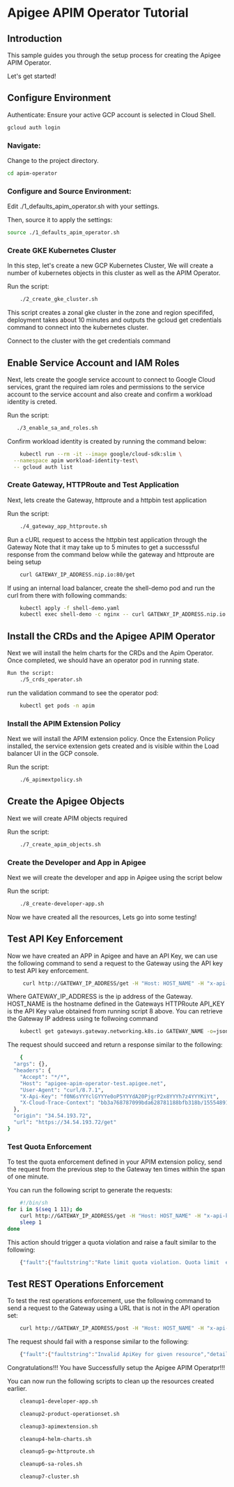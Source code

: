 # Apigee APIM Operator Tutorial

## Introduction

This sample guides you through the setup process for creating the Apigee APIM Operator.

Let's get started!

## Configure Environment

Authenticate:
Ensure your active GCP account is selected in Cloud Shell.

```bash
gcloud auth login
```

 ### Navigate:
Change to the project directory.
```bash
cd apim-operator
```

### Configure and Source Environment:
Edit ./1_defaults_apim_operator.sh with your settings. 

Then, source it to apply the settings:

```bash
source ./1_defaults_apim_operator.sh
```

### Create GKE Kubernetes Cluster

In this step, let's create a new GCP Kubernetes Cluster, We will create a number of kubernetes objects in this cluster as well as the APIM Operator.


Run the script:
```bash
    ./2_create_gke_cluster.sh
```

This script creates a zonal gke cluster in the zone and region specififed, deployment takes about 10 minutes and outputs the gcloud get credentials command to connect into the kubernetes cluster.

Connect to the cluster with the get credentials command



## Enable Service Account and IAM Roles 

Next, lets create the google service account to connect to Google Cloud services, grant the required iam roles and permissions to the service account to the service account and also create and confirm a workload identity is creted.

Run the script:
```bash
   ./3_enable_sa_and_roles.sh
```
Confirm workload identity is created by running the command below:

```bash
    kubectl run --rm -it --image google/cloud-sdk:slim \
  --namespace apim workload-identity-test\
  -- gcloud auth list
```

### Create Gateway, HTTPRoute and Test Application

Next, lets create the Gateway, httproute and a httpbin test application

Run the script:
```bash
    ./4_gateway_app_httproute.sh
```

Run a cURL request to access the httpbin test application through the Gateway
Note that it may take up to 5 minutes to get a successsful response from the command below while the gateway and httproute are being setup
```bash
    curl GATEWAY_IP_ADDRESS.nip.io:80/get 
```

If using an internal load balancer, create the shell-demo pod and run the curl from there with following commands:
```bash
    kubectl apply -f shell-demo.yaml 
    kubectl exec shell-demo -c nginx -- curl GATEWAY_IP_ADDRESS.nip.io:80/get
```


## Install the CRDs and the Apigee APIM Operator

Next we will install the helm charts for the CRDs and the Apim Operator. Once completed, we should have an operator pod in running state.
```bash
Run the script:
    ./5_crds_operator.sh
```
run the validation command to see the operator pod:
```bash
    kubectl get pods -n apim 
```


### Install the APIM Extension Policy

Next we will install the APIM extension policy. Once the Extension Policy installed, the service extension gets created and is visible within the Load balancer UI in the GCP console.

Run the script:
```bash
    ./6_apimextpolicy.sh
```

## Create the Apigee Objects

Next we will create APIM objects required

Run the script:
```bash
    ./7_create_apim_objects.sh
```

### Create the Developer and App in Apigee

Next we will create the developer and app in Apigee using the script below

Run the script:
```bash
    ./8_create-developer-app.sh
```
Now we have created all the resources, Lets go into some testing!


## Test API Key Enforcement 

Now we have created an APP in Apigee and have an API Key, we can use the following command to send a request to the Gateway using the API key to test API key enforcement.
```bash
     curl http://GATEWAY_IP_ADDRESS/get -H "Host: HOST_NAME" -H "x-api-key: API_KEY"
```
Where GATEWAY_IP_ADDRESS is the ip address of the Gateway. 
HOST_NAME is the hostname defined in the Gateways HTTPRoute
API_KEY is the API Key value obtained from running script 8 above. 
You can retrieve the Gateway IP address using te follwoing command

```bash
    kubectl get gateways.gateway.networking.k8s.io GATEWAY_NAME -o=jsonpath="{.status.addresses[0].value}"
```

The request should succeed and return a response similar to the following:
```bash
    {
  "args": {},
  "headers": {
    "Accept": "*/*",
    "Host": "apigee-apim-operator-test.apigee.net",
    "User-Agent": "curl/8.7.1",
    "X-Api-Key": "f0N6sYYYclGYYYe0oP5YYYdA20PjgrP2x8YYYh7z4YYYKiYt",
    "X-Cloud-Trace-Context": "bb3a768787099bda628781188bfb318b/15554891713516675739"
  },
  "origin": "34.54.193.72",
  "url": "https://34.54.193.72/get"
}
```

### Test Quota Enforcement
To test the quota enforcement defined in your APIM extension policy, 
send the request from the previous step to the Gateway ten times within the span of one minute.

You can run the following script to generate the requests:
```bash
    #!/bin/sh
for i in $(seq 1 11); do
    curl http://GATEWAY_IP_ADDRESS/get -H "Host: HOST_NAME" -H "x-api-key: API_KEY"
    sleep 1
done
```
This action should trigger a quota violation and raise a fault similar to the following:
```bash
    {"fault":{"faultstring":"Rate limit quota violation. Quota limit  exceeded. Identifier : _default","detail":{"errorcode":"policies.ratelimit.QuotaViolation"}}}
```

## Test REST Operations Enforcement
To test the rest operations enforcement, use the following command to send a request to the Gateway using a URL that is not in the API operation set:
```bash
    curl http://GATEWAY_IP_ADDRESS/post -H "Host: HOST_NAME" -H "x-api-key: API_KEY"
```
The request should fail with a response similar to the following:
```bash
    {"fault":{"faultstring":"Invalid ApiKey for given resource","detail":{"errorcode":"oauth.v2.InvalidApiKeyForGivenResource"}}}
```

Congratulations!!!  <walkthrough-conclusion-trophy></walkthrough-conclusion-trophy> You have Successfully setup the Apigee APIM Operatpr!!!

You can now run the following scripts to clean up the resources created earlier.

```bash
    cleanup1-developer-app.sh
```
```bash
    cleanup2-product-operationset.sh
```
```bash
    cleanup3-apimextension.sh
```
```bash
    cleanup4-helm-charts.sh
```
```bash
    cleanup5-gw-httproute.sh
```
```bash
    cleanup6-sa-roles.sh
```
```bash
    cleanup7-cluster.sh
```

